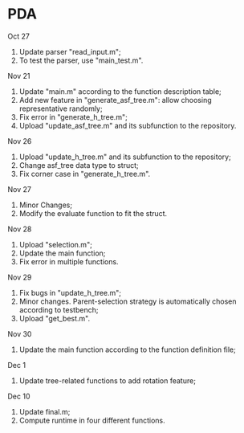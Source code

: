 # PDA
Oct 27
  1. Update parser "read_input.m";
  2. To test the parser, use "main_test.m".

Nov 21
  1. Update "main.m" according to the function description table;
  2. Add new feature in "generate_asf_tree.m": allow choosing representative randomly;
  3. Fix error in "generate_h_tree.m";
  4. Upload "update_asf_tree.m" and its subfunction to the repository.
  
Nov 26
  1. Upload "update_h_tree.m" and its subfunction to the repository;
  2. Change asf_tree data type to struct;
  3. Fix corner case in "generate_h_tree.m".

Nov 27
  1. Minor Changes;
  2. Modify the evaluate function to fit the struct.

Nov 28
  1. Upload "selection.m";
  3. Update the main function;
  2. Fix error in multiple functions.

Nov 29
  1. Fix bugs in "update_h_tree.m";
  2. Minor changes. Parent-selection strategy is automatically chosen according to testbench;
  3. Upload "get_best.m".

Nov 30
  1. Update the main function according to the function definition file;

Dec 1
  1. Update tree-related functions to add rotation feature;

Dec 10
  1. Update final.m;
  2. Compute runtime in four different functions.
